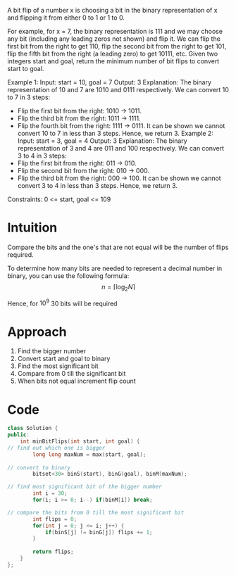A bit flip of a number x is choosing a bit in the binary representation of x and flipping it from either 0 to 1 or 1 to 0.

For example, for x = 7, the binary representation is 111 and we may choose any bit (including any leading zeros not shown) and flip it. We can flip the first bit from the right to get 110, flip the second bit from the right to get 101, flip the fifth bit from the right (a leading zero) to get 10111, etc.
Given two integers start and goal, return the minimum number of bit flips to convert start to goal.

Example 1:
Input: start = 10, goal = 7
Output: 3
Explanation: The binary representation of 10 and 7 are 1010 and 0111 respectively. We can convert 10 to 7 in 3 steps:
- Flip the first bit from the right: 1010 -> 1011.
- Flip the third bit from the right: 1011 -> 1111.
- Flip the fourth bit from the right: 1111 -> 0111.
It can be shown we cannot convert 10 to 7 in less than 3 steps. Hence, we return 3.
Example 2:
Input: start = 3, goal = 4
Output: 3
Explanation: The binary representation of 3 and 4 are 011 and 100 respectively. We can convert 3 to 4 in 3 steps:
- Flip the first bit from the right: 011 -> 010.
- Flip the second bit from the right: 010 -> 000.
- Flip the third bit from the right: 000 -> 100.
It can be shown we cannot convert 3 to 4 in less than 3 steps. Hence, we return 3.
 
Constraints:
0 <= start, goal <= 109

# Intuition
Compare the bits and the one's that are not equal will be the number of flips required.

To determine how many bits are needed to represent a decimal number in binary, you can use the following formula: 
$$
n = \lceil \log_2 N \rceil 
$$


Hence, for $10^9$ 30 bits will be required

# Approach
<!-- Describe your approach to solving the problem. -->
1. Find the bigger number
2. Convert start and goal to binary
3. Find the most significant bit
4. Compare from 0 till the significant bit
5. When bits not equal increment flip count

# Code
```cpp []
class Solution {
public:
    int minBitFlips(int start, int goal) {
// find out which one is bigger
        long long maxNum = max(start, goal);
        
// convert to binary
        bitset<30> binS(start), binG(goal), binM(maxNum);

// find most significant bit of the bigger number
        int i = 30;
        for(i; i >= 0; i--) if(binM[i]) break;

// compare the bits from 0 till the most significant bit
        int flips = 0;
        for(int j = 0; j <= i; j++) {
            if(binS[j] != binG[j]) flips += 1;  
        }
        
        return flips;
    }
};
```
